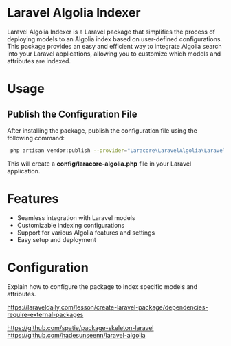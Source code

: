 # Laravel Algolia Indexer

Laravel Algolia Indexer is a Laravel package that simplifies the process of deploying models to an Algolia index based on user-defined configurations. This package provides an easy and efficient way to integrate Algolia search into your Laravel applications, allowing you to customize which models and attributes are indexed.


# Usage
## Publish the Configuration File
After installing the package, publish the configuration file using the following command:
```bash
 php artisan vendor:publish --provider="Laracore\LaravelAlgolia\LaravelAlgoliaServiceProvide" --tag="config"
```

This will create a __config/laracore-algolia.php__ file in your Laravel application.
# Features
- Seamless integration with Laravel models
- Customizable indexing configurations
- Support for various Algolia features and settings
- Easy setup and deployment

# Configuration
Explain how to configure the package to index specific models and attributes.


https://laraveldaily.com/lesson/create-laravel-package/dependencies-require-external-packages

https://github.com/spatie/package-skeleton-laravel
https://github.com/hadesunseenn/laravel-algolia
